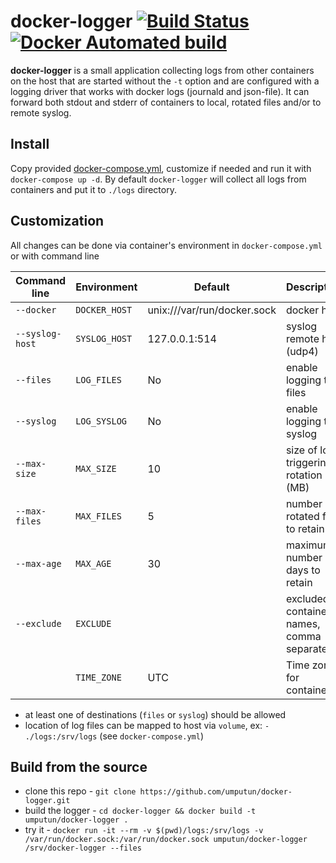 # docker-logger [![Build Status](https://travis-ci.org/umputun/docker-logger.svg?branch=master)](https://travis-ci.org/umputun/docker-logger) [![Docker Automated build](https://img.shields.io/docker/automated/jrottenberg/ffmpeg.svg)](https://hub.docker.com/r/umputun/docker-logger/)

**docker-logger** is a small application collecting logs from other containers on the host that are started without
the `-t` option and are configured with a logging driver that works with docker logs (journald and json-file).
It can forward both stdout and stderr of containers to local, rotated files and/or to remote syslog.

## Install

Copy provided [docker-compose.yml](https://github.com/umputun/docker-logger/blob/master/docker-compose.yml), customize if needed and run it with `docker-compose up -d`. By default `docker-logger` will collect all logs from containers and put it to `./logs` directory.

## Customization

All changes can be done via container's environment in `docker-compose.yml` or with command line

| Command line    | Environment   | Default                     | Description                               |
| --------------- | ------------- | --------------------------- | ----------------------------------------- |
| `--docker`      | `DOCKER_HOST` | unix:///var/run/docker.sock | docker host                               |
| `--syslog-host` | `SYSLOG_HOST` | 127.0.0.1:514               | syslog remote host (udp4)                 |
| `--files`       | `LOG_FILES`   | No                          | enable logging to files                   |
| `--syslog`      | `LOG_SYSLOG`  | No                          | enable logging to syslog                  |
| `--max-size`    | `MAX_SIZE`    | 10                          | size of log triggering rotation (MB)      |
| `--max-files`   | `MAX_FILES`   | 5                           | number of rotated files to retain         |
| `--max-age`     | `MAX_AGE`     | 30                          | maximum number of days to retain          |
| `--exclude`     | `EXCLUDE`     |                             | excluded container names, comma separated |
|                 | `TIME_ZONE`   | UTC                         | Time zone for container                   |

- at least one of destinations (`files` or `syslog`) should be allowed
- location of log files can be mapped to host via `volume`, ex: `- ./logs:/srv/logs` (see `docker-compose.yml`)

## Build from the source

- clone this repo - `git clone https://github.com/umputun/docker-logger.git`
- build the logger - `cd docker-logger && docker build -t umputun/docker-logger .`
- try it - `docker run -it --rm -v $(pwd)/logs:/srv/logs -v /var/run/docker.sock:/var/run/docker.sock umputun/docker-logger /srv/docker-logger --files`
